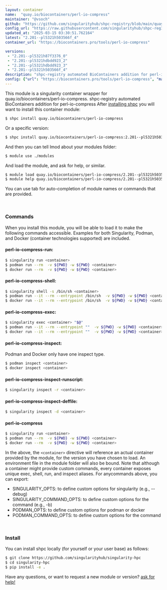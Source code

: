 ```yaml
---
layout: container
name:  "quay.io/biocontainers/perl-io-compress"
maintainer: "@vsoch"
github: "https://github.com/singularityhub/shpc-registry/blob/main/quay.io/biocontainers/perl-io-compress/container.yaml"
config_url: "https://raw.githubusercontent.com/singularityhub/shpc-registry/main/quay.io/biocontainers/perl-io-compress/container.yaml"
updated_at: "2025-03-15 03:30:51.762164"
latest: "2.201--pl5321h503566f_4"
container_url: "https://biocontainers.pro/tools/perl-io-compress"

versions:
 - "2.201--pl5321h87f3376_0"
 - "2.201--pl5321hdbdd923_2"
 - "2.201--pl5321hdbdd923_3"
 - "2.201--pl5321h503566f_4"
description: "shpc-registry automated BioContainers addition for perl-io-compress"
config: {"url": "https://biocontainers.pro/tools/perl-io-compress", "maintainer": "@vsoch", "description": "shpc-registry automated BioContainers addition for perl-io-compress", "latest": {"2.201--pl5321h503566f_4": "sha256:0a65cc8ec039a4602c70aa9ca671d8cea90462b98c9e81032f18067391db278c"}, "tags": {"2.201--pl5321h87f3376_0": "sha256:0144c44a01c57ac54b86676462335fe12620b7fdb2c25822e43c84a652448e79", "2.201--pl5321hdbdd923_2": "sha256:d3f3d12652640fb994d9e2c0fc875008589297a8c6f3bad7309a881b8e0988c1", "2.201--pl5321hdbdd923_3": "sha256:d680197ec6fa3330032fa9efd1653a40c7f3bc6f9507a22dd30072fbd10be8d4", "2.201--pl5321h503566f_4": "sha256:0a65cc8ec039a4602c70aa9ca671d8cea90462b98c9e81032f18067391db278c"}, "docker": "quay.io/biocontainers/perl-io-compress"}
---
```


This module is a singularity container wrapper for quay.io/biocontainers/perl-io-compress.
shpc-registry automated BioContainers addition for perl-io-compress
After [installing shpc](#install) you will want to install this container module:


```bash
$ shpc install quay.io/biocontainers/perl-io-compress
```

Or a specific version:

```bash
$ shpc install quay.io/biocontainers/perl-io-compress:2.201--pl5321h503566f_4
```

And then you can tell lmod about your modules folder:

```bash
$ module use ./modules
```

And load the module, and ask for help, or similar.

```bash
$ module load quay.io/biocontainers/perl-io-compress/2.201--pl5321h503566f_4
$ module help quay.io/biocontainers/perl-io-compress/2.201--pl5321h503566f_4
```

You can use tab for auto-completion of module names or commands that are provided.

<br>

### Commands

When you install this module, you will be able to load it to make the following commands accessible.
Examples for both Singularity, Podman, and Docker (container technologies supported) are included.

#### perl-io-compress-run:

```bash
$ singularity run <container>
$ podman run --rm  -v ${PWD} -w ${PWD} <container>
$ docker run --rm  -v ${PWD} -w ${PWD} <container>
```

#### perl-io-compress-shell:

```bash
$ singularity shell -s /bin/sh <container>
$ podman run --it --rm --entrypoint /bin/sh  -v ${PWD} -w ${PWD} <container>
$ docker run --it --rm --entrypoint /bin/sh  -v ${PWD} -w ${PWD} <container>
```

#### perl-io-compress-exec:

```bash
$ singularity exec <container> "$@"
$ podman run --it --rm --entrypoint ""  -v ${PWD} -w ${PWD} <container> "$@"
$ docker run --it --rm --entrypoint ""  -v ${PWD} -w ${PWD} <container> "$@"
```

#### perl-io-compress-inspect:

Podman and Docker only have one inspect type.

```bash
$ podman inspect <container>
$ docker inspect <container>
```

#### perl-io-compress-inspect-runscript:

```bash
$ singularity inspect -r <container>
```

#### perl-io-compress-inspect-deffile:

```bash
$ singularity inspect -d <container>
```



#### perl-io-compress

```bash
$ singularity run <container>
$ podman run --rm  -v ${PWD} -w ${PWD} <container>
$ docker run --rm  -v ${PWD} -w ${PWD} <container>
```


In the above, the `<container>` directive will reference an actual container provided
by the module, for the version you have chosen to load. An environment file in the
module folder will also be bound. Note that although a container
might provide custom commands, every container exposes unique exec, shell, run, and
inspect aliases. For anycommands above, you can export:

 - SINGULARITY_OPTS: to define custom options for singularity (e.g., --debug)
 - SINGULARITY_COMMAND_OPTS: to define custom options for the command (e.g., -b)
 - PODMAN_OPTS: to define custom options for podman or docker
 - PODMAN_COMMAND_OPTS: to define custom options for the command

<br>

### Install

You can install shpc locally (for yourself or your user base) as follows:

```bash
$ git clone https://github.com/singularityhub/singularity-hpc
$ cd singularity-hpc
$ pip install -e .
```

Have any questions, or want to request a new module or version? [ask for help!](https://github.com/singularityhub/singularity-hpc/issues)